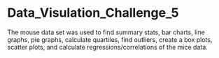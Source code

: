 # Data_Visulation_Challenge_5
The mouse data set was used to find summary stats, bar charts, line graphs, pie graphs, calculate quartiles, find outliers, create a box plots, scatter plots, and calculate regressions/correlations of the mice data. 

